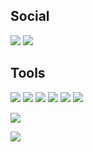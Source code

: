 ## Social
[![](https://img.shields.io/badge/-codewars-0d1117?style=for-the-badge&logo=codewars&logoColor=B1361E)](https://www.codewars.com/users/QuantumDasein)
[![](https://img.shields.io/badge/-linkedin-0d1117?style=for-the-badge&logo=linkedin&logoColor=0A66C2)](https://www.linkedin.com/in/ivan-kornasevich-672203202/)

## Tools
![](https://img.shields.io/badge/-Linux-0d1117?style=for-the-badge&logo=linux&logoColor=FCC624)
![](https://img.shields.io/badge/Java-0d1117?style=for-the-badge&logo=java&logoColor=orange)
![](https://img.shields.io/badge/Spring-0d1117?style=for-the-badge&logo=spring&logoColor=green)
![](https://img.shields.io/badge/-LaTeX-0d1117?style=for-the-badge&logo=latex&logoColor=008080)
![](https://img.shields.io/badge/-Thymeleaf-0d1117?style=for-the-badge&logo=thymeleaf&logoColor=005F0F)
![](https://img.shields.io/badge/-docker-0d1117?style=for-the-badge&logo=docker&logoColor=2496ED)




![](https://github-readme-stats.vercel.app/api?username=Ivan091&title_color=8a6ad9&bg_color=0d1117&text_color=e9f5f2&hide_border=true)

![](https://github-readme-stats.vercel.app/api/top-langs/?username=Ivan091&title_color=8a6ad9&bg_color=0d1117&text_color=e9f5f2&hide_border=true)
